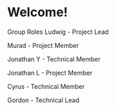 # Welcome!
Group Roles
Ludwig - Project Lead

Murad - Project Member

Jonathan Y - Technical Member

Jonathan L - Project Member

Cyrus - Technical Member

Gordon - Technical Lead
